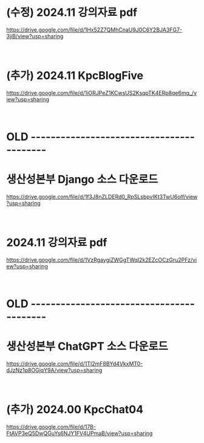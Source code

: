 # (수정) 2024.11 강의자료 pdf

https://drive.google.com/file/d/1Hx52Z7QMhCnaU9J0C6Y2BJA3FG7-3jiB/view?usp=sharing
<br /><br /><br />

# (추가) 2024.11 KpcBlogFive

https://drive.google.com/file/d/1iORJPeZ1KCwsUS2KsqpTK4ERp8qe6mq_/view?usp=sharing
<br /><br /><br />


# OLD -----------------------------------------

# 생산성본부 Django 소스 다운로드

https://drive.google.com/file/d/1f3J8nZLDERd0_RpSLsbpvIKt3TwU6oIf/view?usp=sharing
<br /><br /><br />

# 2024.11 강의자료 pdf

https://drive.google.com/file/d/1VzRgaygiZWGgTWqI2k2EZcOCzGru2PFz/view?usp=sharing
<br /><br /><br />


# OLD -----------------------------------------

# 생산성본부 ChatGPT 소스 다운로드

https://drive.google.com/file/d/1TI2mF8BYd4VkxMT0-dJzNz1p8OGjqY9A/view?usp=sharing
<br /><br /><br />

# (추가) 2024.00 KpcChat04

https://drive.google.com/file/d/17B-FtAVP3eQ5DwQGuYs6NJY1FV4UPmaB/view?usp=sharing
<br /><br /><br />
